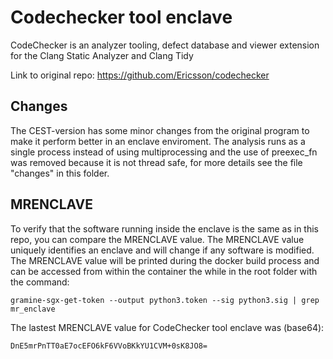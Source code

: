 # Codechecker tool enclave
CodeChecker is an analyzer tooling, defect database and viewer extension for the Clang Static Analyzer and Clang Tidy

Link to original repo: https://github.com/Ericsson/codechecker

## Changes
The CEST-version has some minor changes from the original program to make it perform better in an enclave enviroment. The analysis runs as a single process instead of using multiprocessing and the use of preexec_fn was removed because it is not thread safe, for more details see the file "changes" in this folder.

## MRENCLAVE
To verify that the software running inside the enclave is the same as in this repo, you can compare the MRENCLAVE value. The MRENCLAVE value uniquely identifies an enclave and will change if any software is modified. The MRENCLAVE value will be printed during the docker build process and can be accessed from within the container the while in the root folder with the command:
```console
gramine-sgx-get-token --output python3.token --sig python3.sig | grep mr_enclave
```
The lastest MRENCLAVE value for CodeChecker tool enclave was (base64): 
```
DnE5mrPnTT0aE7ocEFO6kF6VVoBKkYU1CVM+0sK8JO8=
```
